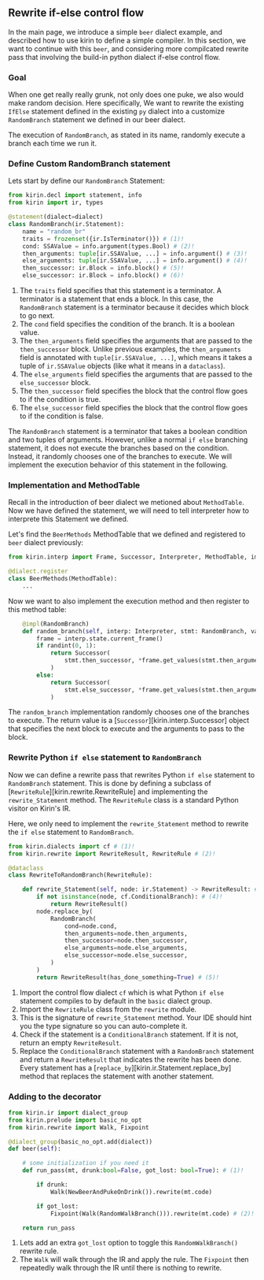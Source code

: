 ## Rewrite if-else control flow

In the main page, we introduce a simple `beer` dialect example, and described how to use kirin to define a simple compiler.
In this section, we want to continue with this `beer`, and considering more compilcated rewrite pass
that involving the build-in python dialect if-else control flow.

### Goal
When one get really really grunk, not only does one puke, we also would make random decision.
Here specifically, We want to rewrite the existing `IfElse` statement defined in the existing `py` dialect into a customize `RandomBranch` statement we defined in our beer dialect.

The execution of `RandomBranch`, as stated in its name, randomly execute a branch each time we run it.

### Define Custom RandomBranch statement
Lets start by define our `RandomBranch` Statement:

```python
from kirin.decl import statement, info
from kirin import ir, types

@statement(dialect=dialect)
class RandomBranch(ir.Statement):
    name = "random_br"
    traits = frozenset({ir.IsTerminator()}) # (1)!
    cond: SSAValue = info.argument(types.Bool) # (2)!
    then_arguments: tuple[ir.SSAValue, ...] = info.argument() # (3)!
    else_arguments: tuple[ir.SSAValue, ...] = info.argument() # (4)!
    then_successor: ir.Block = info.block() # (5)!
    else_successor: ir.Block = info.block() # (6)!
```

1. The `traits` field specifies that this statement is a terminator. A terminator is a statement that
   ends a block. In this case, the `RandomBranch` statement is a terminator because it decides which
   block to go next.
2. The `cond` field specifies the condition of the branch. It is a boolean value.
3. The `then_arguments` field specifies the arguments that are passed to the `then_successor` block. Unlike
   previous examples, the `then_arguments` field is annotated with `tuple[ir.SSAValue, ...]`, which means
   it takes a tuple of `ir.SSAValue` objects (like what it means in a `dataclass`).
4. The `else_arguments` field specifies the arguments that are passed to the `else_successor` block.
5. The `then_successor` field specifies the block that the control flow goes to if the condition is true.
6. The `else_successor` field specifies the block that the control flow goes to if the condition is false.

The `RandomBranch` statement is a terminator that takes a boolean condition and two tuples of arguments. However,
unlike a normal `if else` branching statement, it does not execute the branches based on the condition. Instead,
it randomly chooses one of the branches to execute. We will implement the execution behavior of this statement in the following.

### Implementation and MethodTable
Recall in the introduction of beer dialect we metioned about `MethodTable`. Now we have defined the statement, we will need to tell interpreter how to interprete this Statement we defined.

Let's find the `BeerMethods` MethodTable that we defined and registered to `beer` dialect previously:
```python
from kirin.interp import Frame, Successor, Interpreter, MethodTable, impl

@dialect.register
class BeerMethods(MethodTable):
    ...
```

Now we want to also implement the execution method and then register to this method table:

```python
    @impl(RandomBranch)
    def random_branch(self, interp: Interpreter, stmt: RandomBranch, values: tuple):
        frame = interp.state.current_frame()
        if randint(0, 1):
            return Successor(
                stmt.then_successor, *frame.get_values(stmt.then_arguments)
            )
        else:
            return Successor(
                stmt.else_successor, *frame.get_values(stmt.then_arguments)
            )
```

The `random_branch` implementation randomly chooses one of the branches to execute. The return value
is a [`Successor`][kirin.interp.Successor] object that specifies the next block to execute and the arguments
to pass to the block.

### Rewrite Python `if else` statement to `RandomBranch`

Now we can define a rewrite pass that rewrites Python `if else` statement to `RandomBranch` statement.
This is done by defining a subclass of [`RewriteRule`][kirin.rewrite.RewriteRule] and implementing the
`rewrite_Statement` method. The `RewriteRule` class is a standard Python visitor on Kirin's IR.

Here, we only need to implement the `rewrite_Statement` method to rewrite the `if else` statement to `RandomBranch`.

```python
from kirin.dialects import cf # (1)!
from kirin.rewrite import RewriteResult, RewriteRule # (2)!

@dataclass
class RewriteToRandomBranch(RewriteRule):

    def rewrite_Statement(self, node: ir.Statement) -> RewriteResult: # (3)!
        if not isinstance(node, cf.ConditionalBranch): # (4)!
            return RewriteResult()
        node.replace_by(
            RandomBranch(
                cond=node.cond,
                then_arguments=node.then_arguments,
                then_successor=node.then_successor,
                else_arguments=node.else_arguments,
                else_successor=node.else_successor,
            )
        )
        return RewriteResult(has_done_something=True) # (5)!
```

1. Import the control flow dialect `cf` which is what Python `if else` statement compiles to by default in the `basic` dialect group.
2. Import the `RewriteRule` class from the `rewrite` module.
3. This is the signature of `rewrite_Statement` method. Your IDE should hint you the type signature so you can auto-complete it.
4. Check if the statement is a `ConditionalBranch` statement. If it is not, return an empty `RewriteResult`.
5. Replace the `ConditionalBranch` statement with a `RandomBranch` statement and return a `RewriteResult` that indicates the rewrite has been done. Every statement has a [`replace_by`][kirin.ir.Statement.replace_by] method that replaces the statement with another statement.


### Adding to the decorator

```python
from kirin.ir import dialect_group
from kirin.prelude import basic_no_opt
from kirin.rewrite import Walk, Fixpoint

@dialect_group(basic_no_opt.add(dialect))
def beer(self):

    # some initialization if you need it
    def run_pass(mt, drunk:bool=False, got_lost: bool=True): # (1)!

        if drunk:
            Walk(NewBeerAndPukeOnDrink()).rewrite(mt.code)

        if got_lost:
            Fixpoint(Walk(RandomWalkBranch())).rewrite(mt.code) # (2)!

    return run_pass
```

1. Lets add an extra `got_lost` option to toggle this `RandomWalkBranch()` rewrite rule.
2. The `Walk` will walk through the IR and apply the rule. The `Fixpoint` then repeatedly walk through the IR until there is nothing to rewrite.
